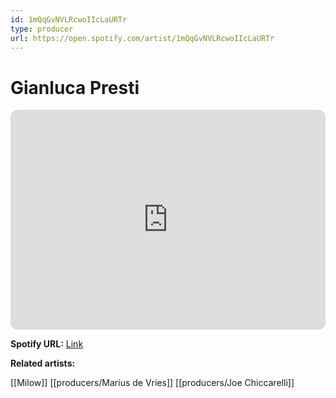 ```yaml
---
id: 1mQqGvNVLRcwoIIcLaURTr
type: producer
url: https://open.spotify.com/artist/1mQqGvNVLRcwoIIcLaURTr
---
```

# Gianluca Presti

<iframe style="border-radius:12px" src="https://open.spotify.com/embed/artist/1mQqGvNVLRcwoIIcLaURTr" width="100%" height="352" frameBorder="0" allowfullscreen="" allow="autoplay; clipboard-write; encrypted-media; fullscreen; picture-in-picture" loading="lazy"></iframe>

**Spotify URL:** [Link](https://open.spotify.com/artist/1mQqGvNVLRcwoIIcLaURTr)

**Related artists:**

[[Milow]]
[[producers/Marius de Vries]]
[[producers/Joe Chiccarelli]]

